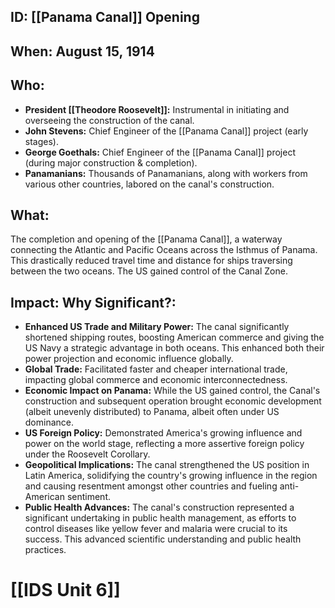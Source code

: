 ## ID: [[Panama Canal]] Opening

## When: August 15, 1914

## Who:
* **President [[Theodore Roosevelt]]:**  Instrumental in initiating and overseeing the construction of the canal.
* **John Stevens:** Chief Engineer of the [[Panama Canal]] project (early stages).
* **George Goethals:** Chief Engineer of the [[Panama Canal]] project (during major construction & completion).
* **Panamanians:**  Thousands of Panamanians, along with workers from various other countries, labored on the canal's construction.

## What: 
The completion and opening of the [[Panama Canal]], a waterway connecting the Atlantic and Pacific Oceans across the Isthmus of Panama.  This drastically reduced travel time and distance for ships traversing between the two oceans.  The US gained control of the Canal Zone.

## Impact: Why Significant?:
* **Enhanced US Trade and Military Power:** The canal significantly shortened shipping routes, boosting American commerce and giving the US Navy a strategic advantage in both oceans. This enhanced both their power projection and economic influence globally.
* **Global Trade:**  Facilitated faster and cheaper international trade, impacting global commerce and economic interconnectedness.
* **Economic Impact on Panama:**  While the US gained control, the Canal's construction and subsequent operation brought economic development (albeit unevenly distributed) to Panama, albeit often under US dominance.
* **US Foreign Policy:** Demonstrated America's growing influence and power on the world stage, reflecting a more assertive foreign policy under the Roosevelt Corollary.
* **Geopolitical Implications:** The canal strengthened the US position in Latin America, solidifying the country's growing influence in the region and causing resentment amongst other countries and fueling anti-American sentiment.
* **Public Health Advances:** The canal's construction represented a significant undertaking in public health management, as efforts to control diseases like yellow fever and malaria were crucial to its success. This advanced scientific understanding and public health practices.

# [[IDS Unit 6]]